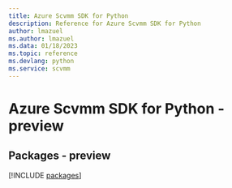 ```yaml
---
title: Azure Scvmm SDK for Python
description: Reference for Azure Scvmm SDK for Python
author: lmazuel
ms.author: lmazuel
ms.data: 01/18/2023
ms.topic: reference
ms.devlang: python
ms.service: scvmm
---
```

# Azure Scvmm SDK for Python - preview
## Packages - preview
[!INCLUDE [packages](scvmm-index.md)]